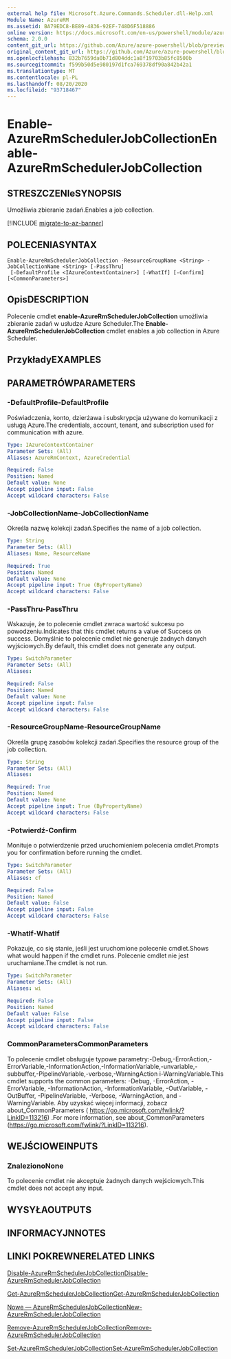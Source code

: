```yaml
---
external help file: Microsoft.Azure.Commands.Scheduler.dll-Help.xml
Module Name: AzureRM
ms.assetid: BA79EDC8-BE89-4836-92EF-748D6F518886
online version: https://docs.microsoft.com/en-us/powershell/module/azurerm.scheduler/enable-azurermschedulerjobcollection
schema: 2.0.0
content_git_url: https://github.com/Azure/azure-powershell/blob/preview/src/ResourceManager/Scheduler/Commands.Scheduler/help/Enable-AzureRmSchedulerJobCollection.md
original_content_git_url: https://github.com/Azure/azure-powershell/blob/preview/src/ResourceManager/Scheduler/Commands.Scheduler/help/Enable-AzureRmSchedulerJobCollection.md
ms.openlocfilehash: 832b7659da0b71d804ddc1a8f19703b85fc8500b
ms.sourcegitcommit: f599b50d5e980197d1fca769378df90a842b42a1
ms.translationtype: MT
ms.contentlocale: pl-PL
ms.lasthandoff: 08/20/2020
ms.locfileid: "93718467"
---
```

# <span data-ttu-id="ab9db-101">Enable-AzureRmSchedulerJobCollection</span><span class="sxs-lookup"><span data-stu-id="ab9db-101">Enable-AzureRmSchedulerJobCollection</span></span>

## <span data-ttu-id="ab9db-102">STRESZCZENIe</span><span class="sxs-lookup"><span data-stu-id="ab9db-102">SYNOPSIS</span></span>
<span data-ttu-id="ab9db-103">Umożliwia zbieranie zadań.</span><span class="sxs-lookup"><span data-stu-id="ab9db-103">Enables a job collection.</span></span>

[!INCLUDE [migrate-to-az-banner](../../includes/migrate-to-az-banner.md)]

## <span data-ttu-id="ab9db-104">POLECENIA</span><span class="sxs-lookup"><span data-stu-id="ab9db-104">SYNTAX</span></span>

```
Enable-AzureRmSchedulerJobCollection -ResourceGroupName <String> -JobCollectionName <String> [-PassThru]
 [-DefaultProfile <IAzureContextContainer>] [-WhatIf] [-Confirm] [<CommonParameters>]
```

## <span data-ttu-id="ab9db-105">Opis</span><span class="sxs-lookup"><span data-stu-id="ab9db-105">DESCRIPTION</span></span>
<span data-ttu-id="ab9db-106">Polecenie cmdlet **enable-AzureRmSchedulerJobCollection** umożliwia zbieranie zadań w usłudze Azure Scheduler.</span><span class="sxs-lookup"><span data-stu-id="ab9db-106">The **Enable-AzureRmSchedulerJobCollection** cmdlet enables a job collection in Azure Scheduler.</span></span>

## <span data-ttu-id="ab9db-107">Przykłady</span><span class="sxs-lookup"><span data-stu-id="ab9db-107">EXAMPLES</span></span>

## <span data-ttu-id="ab9db-108">PARAMETRÓW</span><span class="sxs-lookup"><span data-stu-id="ab9db-108">PARAMETERS</span></span>

### <span data-ttu-id="ab9db-109">-DefaultProfile</span><span class="sxs-lookup"><span data-stu-id="ab9db-109">-DefaultProfile</span></span>
<span data-ttu-id="ab9db-110">Poświadczenia, konto, dzierżawa i subskrypcja używane do komunikacji z usługą Azure.</span><span class="sxs-lookup"><span data-stu-id="ab9db-110">The credentials, account, tenant, and subscription used for communication with azure.</span></span>

```yaml
Type: IAzureContextContainer
Parameter Sets: (All)
Aliases: AzureRmContext, AzureCredential

Required: False
Position: Named
Default value: None
Accept pipeline input: False
Accept wildcard characters: False
```

### <span data-ttu-id="ab9db-111">-JobCollectionName</span><span class="sxs-lookup"><span data-stu-id="ab9db-111">-JobCollectionName</span></span>
<span data-ttu-id="ab9db-112">Określa nazwę kolekcji zadań.</span><span class="sxs-lookup"><span data-stu-id="ab9db-112">Specifies the name of a job collection.</span></span>

```yaml
Type: String
Parameter Sets: (All)
Aliases: Name, ResourceName

Required: True
Position: Named
Default value: None
Accept pipeline input: True (ByPropertyName)
Accept wildcard characters: False
```

### <span data-ttu-id="ab9db-113">-PassThru</span><span class="sxs-lookup"><span data-stu-id="ab9db-113">-PassThru</span></span>
<span data-ttu-id="ab9db-114">Wskazuje, że to polecenie cmdlet zwraca wartość sukcesu po powodzeniu.</span><span class="sxs-lookup"><span data-stu-id="ab9db-114">Indicates that this cmdlet returns a value of Success on success.</span></span>
<span data-ttu-id="ab9db-115">Domyślnie to polecenie cmdlet nie generuje żadnych danych wyjściowych.</span><span class="sxs-lookup"><span data-stu-id="ab9db-115">By default, this cmdlet does not generate any output.</span></span>

```yaml
Type: SwitchParameter
Parameter Sets: (All)
Aliases: 

Required: False
Position: Named
Default value: None
Accept pipeline input: False
Accept wildcard characters: False
```

### <span data-ttu-id="ab9db-116">-ResourceGroupName</span><span class="sxs-lookup"><span data-stu-id="ab9db-116">-ResourceGroupName</span></span>
<span data-ttu-id="ab9db-117">Określa grupę zasobów kolekcji zadań.</span><span class="sxs-lookup"><span data-stu-id="ab9db-117">Specifies the resource group of the job collection.</span></span>

```yaml
Type: String
Parameter Sets: (All)
Aliases: 

Required: True
Position: Named
Default value: None
Accept pipeline input: True (ByPropertyName)
Accept wildcard characters: False
```

### <span data-ttu-id="ab9db-118">-Potwierdź</span><span class="sxs-lookup"><span data-stu-id="ab9db-118">-Confirm</span></span>
<span data-ttu-id="ab9db-119">Monituje o potwierdzenie przed uruchomieniem polecenia cmdlet.</span><span class="sxs-lookup"><span data-stu-id="ab9db-119">Prompts you for confirmation before running the cmdlet.</span></span>

```yaml
Type: SwitchParameter
Parameter Sets: (All)
Aliases: cf

Required: False
Position: Named
Default value: False
Accept pipeline input: False
Accept wildcard characters: False
```

### <span data-ttu-id="ab9db-120">-WhatIf</span><span class="sxs-lookup"><span data-stu-id="ab9db-120">-WhatIf</span></span>
<span data-ttu-id="ab9db-121">Pokazuje, co się stanie, jeśli jest uruchomione polecenie cmdlet.</span><span class="sxs-lookup"><span data-stu-id="ab9db-121">Shows what would happen if the cmdlet runs.</span></span>
<span data-ttu-id="ab9db-122">Polecenie cmdlet nie jest uruchamiane.</span><span class="sxs-lookup"><span data-stu-id="ab9db-122">The cmdlet is not run.</span></span>

```yaml
Type: SwitchParameter
Parameter Sets: (All)
Aliases: wi

Required: False
Position: Named
Default value: False
Accept pipeline input: False
Accept wildcard characters: False
```

### <span data-ttu-id="ab9db-123">CommonParameters</span><span class="sxs-lookup"><span data-stu-id="ab9db-123">CommonParameters</span></span>
<span data-ttu-id="ab9db-124">To polecenie cmdlet obsługuje typowe parametry:-Debug,-ErrorAction,-ErrorVariable,-InformationAction,-InformationVariable,-unvariable,-subbuffer,-PipelineVariable,-verbose,-WarningAction i-WarningVariable.</span><span class="sxs-lookup"><span data-stu-id="ab9db-124">This cmdlet supports the common parameters: -Debug, -ErrorAction, -ErrorVariable, -InformationAction, -InformationVariable, -OutVariable, -OutBuffer, -PipelineVariable, -Verbose, -WarningAction, and -WarningVariable.</span></span> <span data-ttu-id="ab9db-125">Aby uzyskać więcej informacji, zobacz about_CommonParameters ( https://go.microsoft.com/fwlink/?LinkID=113216) .</span><span class="sxs-lookup"><span data-stu-id="ab9db-125">For more information, see about_CommonParameters (https://go.microsoft.com/fwlink/?LinkID=113216).</span></span>

## <span data-ttu-id="ab9db-126">WEJŚCIOWE</span><span class="sxs-lookup"><span data-stu-id="ab9db-126">INPUTS</span></span>

### <span data-ttu-id="ab9db-127">Znaleziono</span><span class="sxs-lookup"><span data-stu-id="ab9db-127">None</span></span>
<span data-ttu-id="ab9db-128">To polecenie cmdlet nie akceptuje żadnych danych wejściowych.</span><span class="sxs-lookup"><span data-stu-id="ab9db-128">This cmdlet does not accept any input.</span></span>

## <span data-ttu-id="ab9db-129">WYSYŁA</span><span class="sxs-lookup"><span data-stu-id="ab9db-129">OUTPUTS</span></span>

## <span data-ttu-id="ab9db-130">INFORMACYJN</span><span class="sxs-lookup"><span data-stu-id="ab9db-130">NOTES</span></span>

## <span data-ttu-id="ab9db-131">LINKI POKREWNE</span><span class="sxs-lookup"><span data-stu-id="ab9db-131">RELATED LINKS</span></span>

[<span data-ttu-id="ab9db-132">Disable-AzureRmSchedulerJobCollection</span><span class="sxs-lookup"><span data-stu-id="ab9db-132">Disable-AzureRmSchedulerJobCollection</span></span>](./Disable-AzureRmSchedulerJobCollection.md)

[<span data-ttu-id="ab9db-133">Get-AzureRmSchedulerJobCollection</span><span class="sxs-lookup"><span data-stu-id="ab9db-133">Get-AzureRmSchedulerJobCollection</span></span>](./Get-AzureRmSchedulerJobCollection.md)

[<span data-ttu-id="ab9db-134">Nowe — AzureRmSchedulerJobCollection</span><span class="sxs-lookup"><span data-stu-id="ab9db-134">New-AzureRmSchedulerJobCollection</span></span>](./New-AzureRmSchedulerJobCollection.md)

[<span data-ttu-id="ab9db-135">Remove-AzureRmSchedulerJobCollection</span><span class="sxs-lookup"><span data-stu-id="ab9db-135">Remove-AzureRmSchedulerJobCollection</span></span>](./Remove-AzureRmSchedulerJobCollection.md)

[<span data-ttu-id="ab9db-136">Set-AzureRmSchedulerJobCollection</span><span class="sxs-lookup"><span data-stu-id="ab9db-136">Set-AzureRmSchedulerJobCollection</span></span>](./Set-AzureRmSchedulerJobCollection.md)


